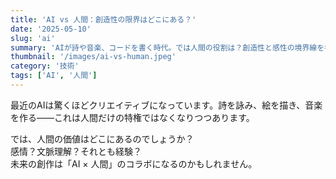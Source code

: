 ```yaml
---
title: 'AI vs 人間：創造性の限界はどこにある？'
date: '2025-05-10'
slug: 'ai'
summary: 'AIが詩や音楽、コードを書く時代。では人間の役割は？創造性と感性の境界線を考える。'
thumbnail: '/images/ai-vs-human.jpeg'
category: '技術'
tags: ['AI', '人間']
---
```


最近のAIは驚くほどクリエイティブになっています。詩を詠み、絵を描き、音楽を作る――これは人間だけの特権ではなくなりつつあります。

では、人間の価値はどこにあるのでしょうか？  
感情？文脈理解？それとも経験？  
未来の創作は「AI × 人間」のコラボになるのかもしれません。
